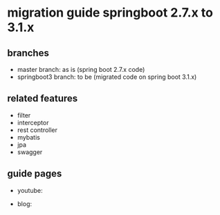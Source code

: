 # migration guide springboot 2.7.x to 3.1.x

## branches
* master branch: as is (spring boot 2.7.x code)
* springboot3 branch: to be (migrated code on spring boot 3.1.x)


## related features
* filter
* interceptor
* rest controller
* mybatis
* jpa
* swagger

## guide pages
* youtube: 

* blog:
